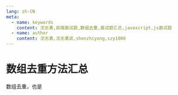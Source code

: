 ```yaml
---
lang: zh-CN
meta:
  - name: keywords
    content: 沈志勇,前端面试题,数组去重,面试题汇总,javascript,js面试题
  - name: author
    content: 沈志勇,沈志勇说,shenzhiyong,szy1000
---
```


# 数组去重方法汇总

数组去重，也是



<contact></contact>
